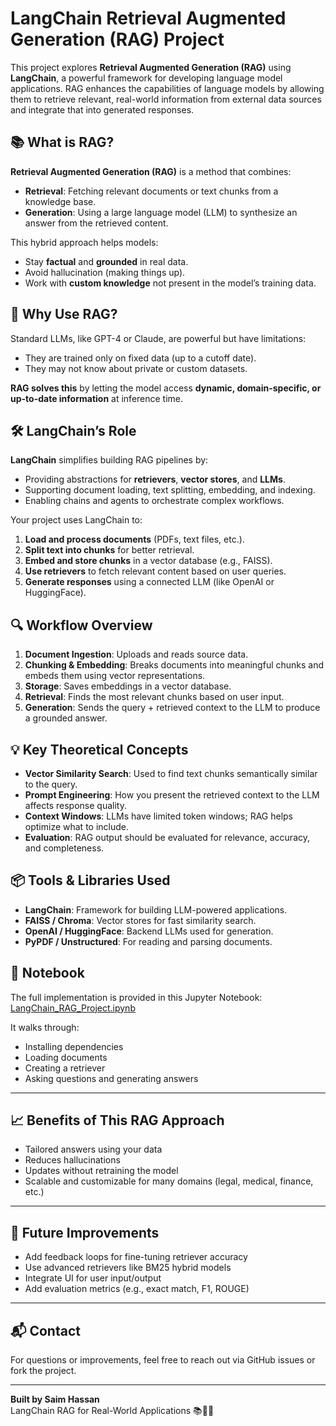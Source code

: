 # LangChain Retrieval Augmented Generation (RAG) Project

This project explores **Retrieval Augmented Generation (RAG)** using **LangChain**, a powerful framework for developing language model applications. RAG enhances the capabilities of language models by allowing them to retrieve relevant, real-world information from external data sources and integrate that into generated responses.

## 📚 What is RAG?

**Retrieval Augmented Generation (RAG)** is a method that combines:

- **Retrieval**: Fetching relevant documents or text chunks from a knowledge base.
- **Generation**: Using a large language model (LLM) to synthesize an answer from the retrieved content.

This hybrid approach helps models:
- Stay **factual** and **grounded** in real data.
- Avoid hallucination (making things up).
- Work with **custom knowledge** not present in the model’s training data.

## 🧠 Why Use RAG?

Standard LLMs, like GPT-4 or Claude, are powerful but have limitations:
- They are trained only on fixed data (up to a cutoff date).
- They may not know about private or custom datasets.

**RAG solves this** by letting the model access **dynamic, domain-specific, or up-to-date information** at inference time.

## 🛠️ LangChain’s Role

**LangChain** simplifies building RAG pipelines by:
- Providing abstractions for **retrievers**, **vector stores**, and **LLMs**.
- Supporting document loading, text splitting, embedding, and indexing.
- Enabling chains and agents to orchestrate complex workflows.

Your project uses LangChain to:
1. **Load and process documents** (PDFs, text files, etc.).
2. **Split text into chunks** for better retrieval.
3. **Embed and store chunks** in a vector database (e.g., FAISS).
4. **Use retrievers** to fetch relevant content based on user queries.
5. **Generate responses** using a connected LLM (like OpenAI or HuggingFace).

## 🔍 Workflow Overview

1. **Document Ingestion**: Uploads and reads source data.
2. **Chunking & Embedding**: Breaks documents into meaningful chunks and embeds them using vector representations.
3. **Storage**: Saves embeddings in a vector database.
4. **Retrieval**: Finds the most relevant chunks based on user input.
5. **Generation**: Sends the query + retrieved context to the LLM to produce a grounded answer.

## 💡 Key Theoretical Concepts

- **Vector Similarity Search**: Used to find text chunks semantically similar to the query.
- **Prompt Engineering**: How you present the retrieved context to the LLM affects response quality.
- **Context Windows**: LLMs have limited token windows; RAG helps optimize what to include.
- **Evaluation**: RAG output should be evaluated for relevance, accuracy, and completeness.

## 📦 Tools & Libraries Used

- **LangChain**: Framework for building LLM-powered applications.
- **FAISS / Chroma**: Vector stores for fast similarity search.
- **OpenAI / HuggingFace**: Backend LLMs used for generation.
- **PyPDF / Unstructured**: For reading and parsing documents.

## 📁 Notebook

The full implementation is provided in this Jupyter Notebook:  
[LangChain_RAG_Project.ipynb](https://github.com/Saim-Hassan786/LangChain-RAG-Project/blob/main/LangChain_RAG_Project.ipynb)

It walks through:
- Installing dependencies
- Loading documents
- Creating a retriever
- Asking questions and generating answers

---

## 📈 Benefits of This RAG Approach

- Tailored answers using your data
- Reduces hallucinations
- Updates without retraining the model
- Scalable and customizable for many domains (legal, medical, finance, etc.)

---

## 🧪 Future Improvements

- Add feedback loops for fine-tuning retriever accuracy
- Use advanced retrievers like BM25 hybrid models
- Integrate UI for user input/output
- Add evaluation metrics (e.g., exact match, F1, ROUGE)

---

## 📬 Contact

For questions or improvements, feel free to reach out via GitHub issues or fork the project.

---

**Built by Saim Hassan**  
LangChain RAG for Real-World Applications 📚🧠✨

